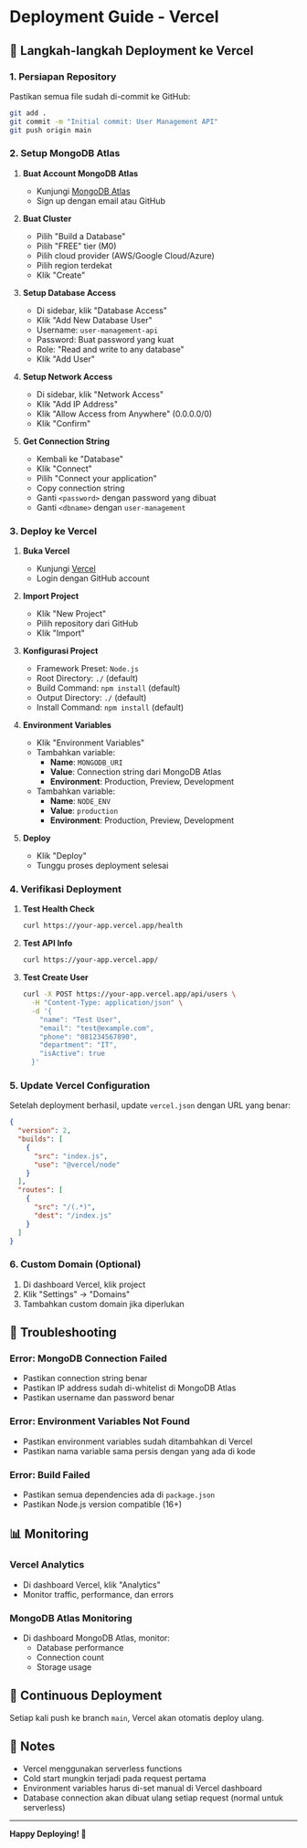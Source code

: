 # Deployment Guide - Vercel

## 🚀 Langkah-langkah Deployment ke Vercel

### 1. Persiapan Repository

Pastikan semua file sudah di-commit ke GitHub:

```bash
git add .
git commit -m "Initial commit: User Management API"
git push origin main
```

### 2. Setup MongoDB Atlas

1. **Buat Account MongoDB Atlas**
   - Kunjungi [MongoDB Atlas](https://www.mongodb.com/atlas)
   - Sign up dengan email atau GitHub

2. **Buat Cluster**
   - Pilih "Build a Database"
   - Pilih "FREE" tier (M0)
   - Pilih cloud provider (AWS/Google Cloud/Azure)
   - Pilih region terdekat
   - Klik "Create"

3. **Setup Database Access**
   - Di sidebar, klik "Database Access"
   - Klik "Add New Database User"
   - Username: `user-management-api`
   - Password: Buat password yang kuat
   - Role: "Read and write to any database"
   - Klik "Add User"

4. **Setup Network Access**
   - Di sidebar, klik "Network Access"
   - Klik "Add IP Address"
   - Klik "Allow Access from Anywhere" (0.0.0.0/0)
   - Klik "Confirm"

5. **Get Connection String**
   - Kembali ke "Database"
   - Klik "Connect"
   - Pilih "Connect your application"
   - Copy connection string
   - Ganti `<password>` dengan password yang dibuat
   - Ganti `<dbname>` dengan `user-management`

### 3. Deploy ke Vercel

1. **Buka Vercel**
   - Kunjungi [Vercel](https://vercel.com)
   - Login dengan GitHub account

2. **Import Project**
   - Klik "New Project"
   - Pilih repository dari GitHub
   - Klik "Import"

3. **Konfigurasi Project**
   - Framework Preset: `Node.js`
   - Root Directory: `./` (default)
   - Build Command: `npm install` (default)
   - Output Directory: `./` (default)
   - Install Command: `npm install` (default)

4. **Environment Variables**
   - Klik "Environment Variables"
   - Tambahkan variable:
     - **Name**: `MONGODB_URI`
     - **Value**: Connection string dari MongoDB Atlas
     - **Environment**: Production, Preview, Development
   - Tambahkan variable:
     - **Name**: `NODE_ENV`
     - **Value**: `production`
     - **Environment**: Production, Preview, Development

5. **Deploy**
   - Klik "Deploy"
   - Tunggu proses deployment selesai

### 4. Verifikasi Deployment

1. **Test Health Check**
   ```bash
   curl https://your-app.vercel.app/health
   ```

2. **Test API Info**
   ```bash
   curl https://your-app.vercel.app/
   ```

3. **Test Create User**
   ```bash
   curl -X POST https://your-app.vercel.app/api/users \
     -H "Content-Type: application/json" \
     -d '{
       "name": "Test User",
       "email": "test@example.com",
       "phone": "081234567890",
       "department": "IT",
       "isActive": true
     }'
   ```

### 5. Update Vercel Configuration

Setelah deployment berhasil, update `vercel.json` dengan URL yang benar:

```json
{
  "version": 2,
  "builds": [
    {
      "src": "index.js",
      "use": "@vercel/node"
    }
  ],
  "routes": [
    {
      "src": "/(.*)",
      "dest": "/index.js"
    }
  ]
}
```

### 6. Custom Domain (Optional)

1. Di dashboard Vercel, klik project
2. Klik "Settings" → "Domains"
3. Tambahkan custom domain jika diperlukan

## 🔧 Troubleshooting

### Error: MongoDB Connection Failed
- Pastikan connection string benar
- Pastikan IP address sudah di-whitelist di MongoDB Atlas
- Pastikan username dan password benar

### Error: Environment Variables Not Found
- Pastikan environment variables sudah ditambahkan di Vercel
- Pastikan nama variable sama persis dengan yang ada di kode

### Error: Build Failed
- Pastikan semua dependencies ada di `package.json`
- Pastikan Node.js version compatible (16+)

## 📊 Monitoring

### Vercel Analytics
- Di dashboard Vercel, klik "Analytics"
- Monitor traffic, performance, dan errors

### MongoDB Atlas Monitoring
- Di dashboard MongoDB Atlas, monitor:
  - Database performance
  - Connection count
  - Storage usage

## 🔄 Continuous Deployment

Setiap kali push ke branch `main`, Vercel akan otomatis deploy ulang.

## 📝 Notes

- Vercel menggunakan serverless functions
- Cold start mungkin terjadi pada request pertama
- Environment variables harus di-set manual di Vercel dashboard
- Database connection akan dibuat ulang setiap request (normal untuk serverless)

---

**Happy Deploying! 🚀** 